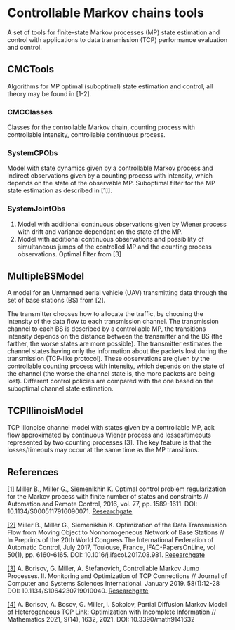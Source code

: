 # Controllable Markov chains tools

A set of tools for finite-state Markov processes (MP) state estimation and control with applications to data transmission (TCP) performance evaluation and control.

## CMCTools
Algorithms for MP optimal (suboptimal) state estimation and control, all theory may be found in [1-2].

### CMCClasses
Classes for the controllable Markov chain, counting process with controllable intensity, controllable continuous process.

### SystemCPObs
Model with state dynamics given by a controllable Markov process and indirect observations given by a counting process with intensity, 
which depends on the state of the observable MP. Suboptimal filter for the MP state estimation as described in [1]].

### SystemJointObs
1. Model with additional continuous observations given by Wiener process with drift and variance dependant on the state of the MP.
2. Model with additional continuous observations and possibility of simultaneous jumps of the controlled MP and the counting process observations.
Optimal filter from [3]

## MultipleBSModel
A model for an Unmanned aerial vehicle (UAV) transmitting data through the set of base stations (BS) from [2]. 

The transmitter chooses how to allocate the traffic, 
by choosing the intensity of the data flow to each transmission channel. The transmission channel to each BS is described by a controllable
MP, the transitions intensity depends on the distance between the transmitter and the BS (the farther, the worse states are more possible). The transmitter estimates 
the channel states having only the information about the packets lost during the transmission (TCP-like protocol). These observations are given by the controllable 
counting process with intensity, which depends on the state of the channel (the worse the channel state is, the more packets are being lost). Different control policies are compared with
the one based on the suboptimal channel state estimation.

## TCPIllinoisModel
TCP Illonoise channel model with states given by a controllable MP, ack flow approximated by continuous Wiener process and losses/timeouts represented by two counting processes [3]. 
The key feature is that the losses/timeouts may occur at the same time as the MP transitions.

## References
[[1]](https://link.springer.com/article/10.1134/S0005117916090071) 
Miller B., Miller G., Siemenikhin K. Optimal control problem regularization for the Markov process with finite number of states and constraints // Automation and Remote Control, 2016, vol. 77, pp. 1589-1611. DOI: 10.1134/S0005117916090071.
[Researchgate](https://www.researchgate.net/publication/307946969_Optimal_control_problem_regularization_for_the_Markov_process_with_finite_number_of_states_and_constraints)

[[2]](http://www.sciencedirect.com/science/article/pii/S2405896317314544)
Miller B., Miller G., Siemenikhin K. Optimization of the Data Transmission Flow from Moving Object to Nonhomogeneous Network of Base Stations // In Preprints of the 20th World Congress The International Federation of Automatic Control, July 2017, Toulouse, France, IFAC-PapersOnLine, vol 50(1), pp. 6160-6165. 
DOI: 10.1016/j.ifacol.2017.08.981. [Researchgate](https://www.researchgate.net/publication/320465943_Optimization_of_the_Data_Transmission_Flow_from_Moving_Object_to_Nonhomogeneous_Network_of_Base_Stations)

[[3]](https://link.springer.com/article/10.1134/S1064230719010040)
A. Borisov, G. Miller, A. Stefanovich, Controllable Markov Jump Processes. II. Monitoring and Optimization of TCP Connections // Journal of Computer and Systems Sciences International. January 2019. 58(1):12-28
DOI: 10.1134/S1064230719010040. [Researchgate](https://www.researchgate.net/publication/332468208_Controllable_Markov_Jump_Processes_II_Monitoring_and_Optimization_of_TCP_Connections)

[[4]](https://www.mdpi.com/2227-7390/9/14/1632) A. Borisov, A. Bosov, G. Miller, I. Sokolov, Partial Diffusion Markov Model of Heterogeneous TCP Link: Optimization with Incomplete Information // Mathematics 2021, 9(14), 1632, 2021. 
DOI: 10.3390/math9141632 

